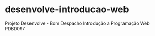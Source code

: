 # desenvolve-introducao-web
 Projeto Desenvolve - Bom Despacho
 Introdução a Programação Web
 PDBD097